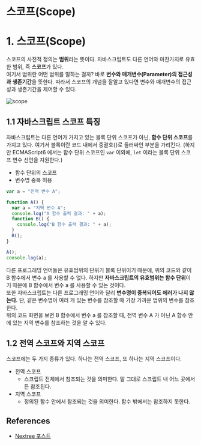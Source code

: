 # 스코프(Scope)

# 1. 스코프(Scope)

스코프의 사전적 정의는 **범위**라는 뜻이다. 자바스크립트도 다른 언어와 마찬가지로 유효한 범위, 즉 **스코프**가 있다.  
여기서 범위란 어떤 범위를 말하는 걸까? 바로 **변수와 매개변수(Parameter)의 접근성과 생존기간**을 뜻한다. 따라서 스코프의 개념을 잘알고 있다면 변수와 매개변수의 접근성과 생존기간을 제어할 수 있다.

![scope](https://user-images.githubusercontent.com/16531837/43483078-84d5e384-9545-11e8-9fd1-72033ec4fd61.png)

## 1.1 자바스크립트 스코프 특징

자바스크립트는 다른 언어가 가지고 있는 블록 단위 스코프가 아닌, **함수 단위 스코프**를 가지고 있다. 여기서 블록이란 코드 내에서 중괄호{}로 둘러싸인 부분을 가리킨다.
(하지만 ECMAScript6 에서는 함수 단위 스코프인 `var` 이외에, `let` 이라는 블록 단위 스코프 변수 선언을 지원한다.)

- 함수 단위의 스코프
- 변수명 중복 허용

```javascript
var a = "전역 변수 A";

function A() {
  var a = "지역 변수 A";
  console.log("A 함수 출력 결과: " + a);
  function B() {
    console.log("B 함수 출력 결과: " + a);
  }
  B();
}

A();
console.log(a);
```

다른 프로그래밍 언어들은 유효범위의 단위기 블록 단위이기 때문에, 위의 코드와 같이 B 함수에서 변수 a 를 사용할 수 없다. 하지만 **자바스크립트의 유효범위는 함수 단위**이기 때문에 B 함수에서 변수 a 를 사용할 수 있는 것이다.  
또한 자바스크립트는 다른 프로그래밍 언어와 달리 **변수명이 중복되어도 에러가 나지 않는다.** 단, 같은 변수명이 여러 개 있는 변수를 참조할 때 가장 가까운 범위의 변수를 참조한다.  
위의 코드 화면을 보면 B 함수에서 변수 a 를 참조할 때, 전역 변수 A 가 아닌 A 함수 안에 있는 지역 변수를 참조하는 것을 알 수 있다.

## 1.2 전역 스코프와 지역 스코프

스코프에는 두 가지 종류가 있다. 하나는 전역 스코프, 또 하나는 지역 스코프이다.

- 전역 스코프
  - 스크립트 전체에서 참조되는 것을 의미한다. 말 그대로 스크립트 내 어느 곳에서든 참조된다.
- 지역 스코프
  - 정의된 함수 안에서 참조되는 것을 의미한다. 함수 밖에서는 참조하지 못한다.

## References

- [Nextree 포스트](http://www.nextree.co.kr/p7363/)
